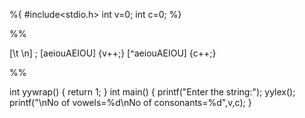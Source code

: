 %{
#include<stdio.h>
int v=0;
int c=0;
%}

%%

[\t \n] ;
[aeiouAEIOU] {v++;}
[^aeiouAEIOU] {c++;}

%%

int yywrap()
{
return 1;
}
int main()
{
printf("Enter the string:");
yylex();
printf("\nNo of vowels=%d\nNo of consonants=%d",v,c);
}
